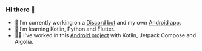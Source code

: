 ### Hi there 👋

<!--**TheJosuep/TheJosuep** is a ✨ _special_ ✨ repository because its `README.md` (this file) appears on your GitHub profile.-->

- 🔭 I’m currently working on a [Discord bot](https://github.com/TheJosuep/ChisatoBot) and my own [Android app](https://github.com/TheJosuep/NoteTasks).
- 🌱 I’m learning Kotlin, Python and Flutter.
- 👷‍♂️ I've worked in this [Android project](https://github.com/DarcoProgramador/Hartarte) with Kotlin, Jetpack Compose and Algolia.

